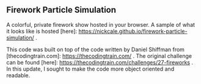 ## Firework Particle Simulation

A colorful, private firework show hosted in your browser. A sample of what it looks like is hosted [here]: https://nickcale.github.io/firework-particle-simulation/ .

This code was built on top of the code written by Daniel Shiffman from [thecodingtrain.com]: https://thecodingtrain.com/ . The original challenge can be found [here]: https://thecodingtrain.com/challenges/27-fireworks . In this update, I sought to make the code more object oriented and readable.